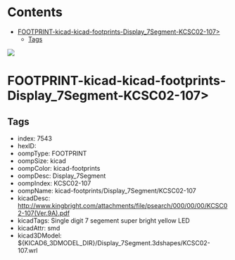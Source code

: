 



Contents
========

* [FOOTPRINT-kicad-kicad-footprints-Display_7Segment-KCSC02-107>](#footprint-kicad-kicad-footprints-display_7segment-kcsc02-107)
	* [Tags](#tags)
  
![][im]
# FOOTPRINT-kicad-kicad-footprints-Display_7Segment-KCSC02-107>

## Tags

- index: 7543
- hexID: 
- oompType: FOOTPRINT
- oompSize: kicad
- oompColor: kicad-footprints
- oompDesc: Display_7Segment
- oompIndex: KCSC02-107
- oompName: kicad-footprints/Display_7Segment/KCSC02-107
- kicadDesc: http://www.kingbright.com/attachments/file/psearch/000/00/00/KCSC02-107(Ver.9A).pdf
- kicadTags: Single digit 7 segement super bright yellow LED
- kicadAttr: smd
- kicad3DModel: ${KICAD6_3DMODEL_DIR}/Display_7Segment.3dshapes/KCSC02-107.wrl



[im]: image.png

